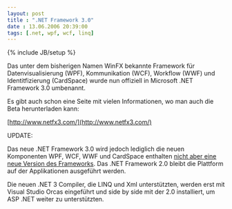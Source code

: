 ```yaml
---
layout: post
title : ".NET Framework 3.0"
date : 13.06.2006 20:39:00
tags: [.net, wpf, wcf, linq]
---
```

{% include JB/setup %}

Das unter dem bisherigen Namen WinFX bekannte Framework für Datenvisualisierung (WPF), Kommunikation (WCF), Workflow (WWF) und Identitfizierung (CardSpace) wurde nun offiziell in Microsoft .NET Framework 3.0 umbenannt.

Es gibt auch schon eine Seite mit vielen Informationen, wo man auch die Beta herunterladen kann:

[http://www.netfx3.com/](http://www.netfx3.com/)

UPDATE:

Das neue .NET Framework 3.0 wird jedoch lediglich die neuen Komponenten WPF, WCF, WWF und CardSpace enthalten <u>nicht aber eine neue Version des Frameworks</u>. Das .NET Framework 2.0 bleibt die Plattform auf der Applikationen ausgeführt werden.

Die neuen .NET 3 Compiler, die LINQ und Xml unterstützten, werden erst mit Visual Studio Orcas eingeführt und side by side mit der 2.0 installiert, um ASP .NET weiter zu unterstützten.
